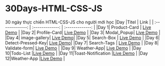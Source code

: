 # 30Days-HTML-CSS-JS

30 ngày thực chiến HTML-CSS-JS cho người mới học
|Day |Titel | Link |
| :-------------: | :-------------: | :-------------: |
|Day 1| Product-Card | [Live Demo](https://nguyenngoclam18t.github.io/30Days-HTML-CSS-JS/Product-Card) |
|Day 2| Profile-Card|  [Live Demo](https://nguyenngoclam18t.github.io/30Days-HTML-CSS-JS/Profile-Card) |
|Day 3| Modal_Popup| [Live Demo](https://nguyenngoclam18t.github.io/30Days-HTML-CSS-JS/Modal_Popup) |
|Day 4| image-gallery|  [Live Demo](https://nguyenngoclam18t.github.io/30Days-HTML-CSS-JS/image-gallery)| 
|Day 5| Search-Box | [Live Demo](https://nguyenngoclam18t.github.io/30Days-HTML-CSS-JS/Search-Box ) |
|Day 6| Detect-Pressed-Key| [Live Demo](https://nguyenngoclam18t.github.io/30Days-HTML-CSS-JS/Detect-Pressed-Key)| 
|Day 7| Search-Tags | [Live Demo](https://nguyenngoclam18t.github.io/30Days-HTML-CSS-JS/Search-Tags) |
|Day 8| Validate-form| [Live Demo](https://nguyenngoclam18t.github.io/30Days-HTML-CSS-JS/Validate-form) |
|Day 9| Weather-App| [Live Demo](https://nguyenngoclam18t.github.io/30Days-HTML-CSS-JS/Weather-App ) |
|Day 10|Todo-List |[Live Demo](https://nguyenngoclam18t.github.io/30Days-HTML-CSS-JS/Todo-List ) |
|Day 11|Toast-Notification |[Live Demo](https://nguyenngoclam18t.github.io/30Days-HTML-CSS-JS/Toast-Notification ) |
|Day 12|Weather-App |[Live Demo](https://nguyenngoclam18t.github.io/30Days-HTML-CSS-JS/Weather-App ) |
